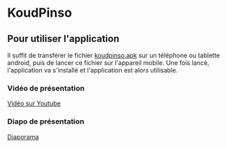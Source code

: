 # KoudPinso

## Pour utiliser l'application

Il suffit de transférer le fichier [koudpinso.apk](https://drive.google.com/file/d/1HQM3v9P_o8Qu1ORXj0LJlgbtxW87rqqJ/view?usp=sharing) sur un téléphone ou tablette android, puis de lancer ce fichier sur l'appareil mobile.
Une fois lancé, l'application va s'installé et l'application est alors utilisable.

### Vidéo de présentation

[Vidéo sur Youtube](https://youtu.be/Z7YxNMNb6Tw)

### Diapo de présentation

[Diaporama](SMART_H4233.pdf)

